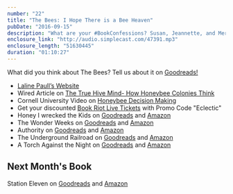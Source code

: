 ```yaml
---
number: "22"
title: "The Bees: I Hope There is a Bee Heaven"
pubDate: "2016-09-15"
description: "What are your #BookConfessions? Susan, Jeannette, and Meredith divulge some of theirs and are buzzing with thoughts for the discussion of Laline Paull's 'The Bees.'"
enclosure_link: "http://audio.simplecast.com/47391.mp3"
enclosure_length: "51630445"
duration: "01:10:27"
---
```

What did you think about The Bees? Tell us about it on [Goodreads!](https://www.goodreads.com/book/show/18652002-the-bees?from_search=true)

- [Laline Paull’s Website](http://www.lalinepaull.com/)
- Wired Article on [The True Hive Mind- How Honeybee Colonies Think](https://www.wired.com/2011/12/the-true-hive-mind-how-honeybee-colonies-think/)
- Cornell University Video on [Honeybee Decision Making](http://www.cornell.edu/video/honeybee-decision-making)
- Get your discounted [Book Riot Live Tickets](http://bookriotlive.com/) with Promo Code "Eclectic"
- Honey I wrecked the Kids on [Goodreads](https://www.goodreads.com/book/show/6260544-honey-i-wrecked-the-kids?ac=1&from_search=true) and [Amazon](https://www.amazon.com/Honey-Wrecked-Kids-Screaming-Privileges-ebook/dp/0470156031/ref=sr_1_1?s=books&ie=UTF8&qid=1473604101&sr=1-1&keywords=honey+i+wrecked+the+kids)
- The Wonder Weeks on [Goodreads](https://www.goodreads.com/book/show/9684947-the-wonder-weeks-how-to-stimulate-your-baby-s-mental-development-and-he?from_search=true) and [Amazon](https://www.amazon.com/Wonder-Weeks-Stimulate-Development-Predictable/dp/9491882007/ref=sr_1_1?s=books&ie=UTF8&qid=1473604415&sr=1-1&keywords=the+wonder+weeks)
- Authority on [Goodreads](https://www.goodreads.com/book/show/18077769-authority?ac=1&from_search=true) and [Amazon](https://www.amazon.com/Authority-Novel-Southern-Reach-Trilogy/dp/0374104107/ref=sr_1_1?s=books&ie=UTF8&qid=1473604473&sr=1-1&keywords=authority+jeff+vandermeer)
- The Underground Railroad on [Goodreads](https://www.goodreads.com/book/show/30555488-the-underground-railroad?ac=1&from_search=true) and [Amazon](https://www.amazon.com/Underground-Railroad-Oprahs-Book-Club/dp/0385542364/ref=sr_1_1?s=books&ie=UTF8&qid=1473605003&sr=1-1&keywords=the+underground+railroad+colson+whitehead)
- A Torch Against the Night on [Goodreads](https://www.goodreads.com/book/show/25558608-a-torch-against-the-night?ac=1&from_search=true) and [Amazon](https://www.amazon.com/Torch-Against-Night-Ember-Ashes/dp/1101998873/ref=sr_1_1?s=books&ie=UTF8&qid=1473605130&sr=1-1&keywords=a+torch+against+the+night)

## Next Month's Book

Station Eleven on [Goodreads](http://www.goodreads.com/book/show/20170404-station-eleven) and [Amazon](http://a.co/0h9zAXo)

